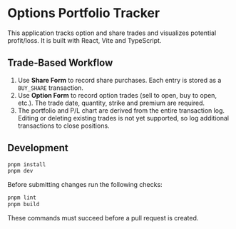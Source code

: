 # Options Portfolio Tracker

This application tracks option and share trades and visualizes potential profit/loss. It is built with React, Vite and TypeScript.

## Trade‑Based Workflow

1. Use **Share Form** to record share purchases. Each entry is stored as a `BUY_SHARE` transaction.
2. Use **Option Form** to record option trades (sell to open, buy to open, etc.). The trade date, quantity, strike and premium are required.
3. The portfolio and P/L chart are derived from the entire transaction log. Editing or deleting existing trades is not yet supported, so log additional transactions to close positions.

## Development

```bash
pnpm install
pnpm dev
```

Before submitting changes run the following checks:

```bash
pnpm lint
pnpm build
```

These commands must succeed before a pull request is created.
